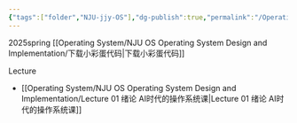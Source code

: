 ```yaml
---
{"tags":["folder","NJU-jjy-OS"],"dg-publish":true,"permalink":"/Operating System/NJU OS Operating System Design and Implementation/NJU OS Operating System Design and Implementation/","dgPassFrontmatter":true,"noteIcon":"","created":"2025-02-08T15:22:57.470+08:00","updated":"2025-07-21T16:06:52.042+08:00"}
---
```


2025spring
[[Operating System/NJU OS Operating System Design and Implementation/下载小彩蛋代码\|下载小彩蛋代码]]

Lecture
- [[Operating System/NJU OS Operating System Design and Implementation/Lecture 01 绪论 AI时代的操作系统课\|Lecture 01 绪论 AI时代的操作系统课]]




